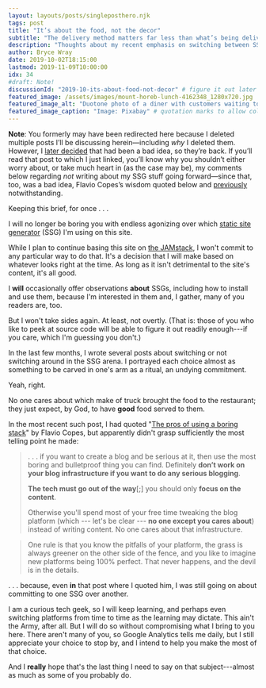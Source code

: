 ```yaml
---
layout: layouts/posts/singleposthero.njk
tags: post
title: "It’s about the food, not the decor"
subtitle: "The delivery method matters far less than what’s being delivered"
description: "Thoughts about my recent emphasis on switching between SSGs."
author: Bryce Wray
date: 2019-10-02T18:15:00
lastmod: 2019-11-09T10:00:00
idx: 34
#draft: Note!
discussionId: "2019-10-its-about-food-not-decor" # figure it out later
featured_image: /assets/images/mount-horeb-lunch-4162348_1280x720.jpg
featured_image_alt: "Duotone photo of a diner with customers waiting to be served"
featured_image_caption: "Image: Pixabay" # quotation marks to allow colon
---
```


<div class="yellowBox">
	<p><strong>Note</strong>: You formerly may have been redirected here because I deleted multiple posts I&rsquo;ll be discussing herein—including <em>why</em> I deleted them. However, I <a href="/posts/2019/10/otoh">later decided</a> that had been a bad idea, so they’re back. If you&rsquo;ll read that post to which I just linked, you&rsquo;ll know why you shouldn&rsquo;t either worry about, or take much heart in (as the case may be), my comments below regarding <em>not</em> writing about my SSG stuff going forward&mdash;since that, too, was a bad idea, Flavio Copes&rsquo;s wisdom quoted below and <a href="/posts/2019/09/back-with-hugo">previously</a> notwithstanding.</p>
</div>

Keeping this brief, for once&nbsp;.&nbsp;.&nbsp;.

I will no longer be boring you with endless agonizing over which [static site generator](https://staticgen.com) (SSG) I'm using on this site.

While I plan to continue basing this site on [the JAMstack](https://jamstack.org), I won't commit to any particular way to do that. It's a decision that I will make based on whatever looks right at the time. As long as it isn't detrimental to the site's content, it's all good.

I **will** occasionally offer observations **about** SSGs, including how to install and use them, because I'm interested in them and, I gather, many of you readers are, too.

But I won't take sides again. At least, not overtly. (That is: those of you who like to peek at source code will be able to figure it out readily enough---if you care, which I'm guessing you don't.)

In the last few months, I wrote several posts about switching or not switching around in the SSG arena. I portrayed each choice almost as  something to be carved in one's arm as a ritual, an undying commitment.

Yeah, right.

No one cares about which make of truck brought the food to the restaurant; they just expect, by God, to have **good** food served to them.

In the most recent such post, I had quoted "[The pros of using a boring stack](https://flaviocopes.com/boring-stack/)" by Flavio Copes, but apparently didn't grasp sufficiently the most telling point he made:

> .&nbsp;.&nbsp;. if you want to create a blog and be serious at it, then use the most boring and bulletproof thing you can find. Definitely **don’t work on your blog infrastructure if you want to do any serious blogging**.
> 
> **The tech must go out of the way**[;] you should only **focus on the content**.
> 
> Otherwise you'll spend most of your free time tweaking the blog platform (which --- let's be clear --- **no one except you cares about**) instead of writing content. No one cares about that infrastructure.

> One rule is that you know the pitfalls of your platform, the grass is always greener on the other side of the fence, and you like to imagine new platforms being 100% perfect. That never happens, and the devil is in the details.

.&nbsp;.&nbsp;.&nbsp;because, even **in** that post where I quoted him, I was still going on about committing to one SSG over another.

I am a curious tech geek, so I will keep learning, and perhaps even switching platforms from time to time as the learning may dictate. This ain't the Army, after all. But I will do so without compromising what I bring to you here. There aren't many of you, so Google Analytics tells me daily, but I still appreciate your choice to stop by, and I intend to help you make the most of that choice.

And I **really** hope that's the last thing I need to say on that subject---almost as much as some of you probably do.